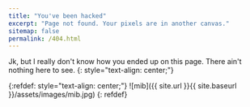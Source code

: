 ```yaml
---
title: "You've been hacked"
excerpt: "Page not found. Your pixels are in another canvas."
sitemap: false
permalink: /404.html
---
```


Jk, but I really don't know how you ended up on this page. There ain't nothing here to see.
{: style="text-align: center;"}

{:refdef: style="text-align: center;"}
![mib]({{ site.url }}{{ site.baseurl }}/assets/images/mib.jpg)
{: refdef}


<script>
  var GOOG_FIXURL_LANG = 'en';
  var GOOG_FIXURL_SITE = '{{ site.url }}'
</script>
<script src="https://linkhelp.clients.google.com/tbproxy/lh/wm/fixurl.js">
</script>
